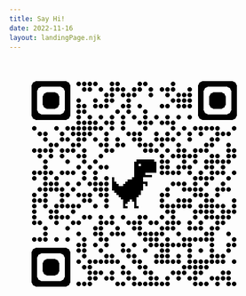 ```yaml
---
title: Say Hi!
date: 2022-11-16
layout: landingPage.njk
---
```


<!-- this one is for https://192.168.0.109:8080/me
<img src="/img/qrcode_chrome.png" style="mix-blend-mode: color-burn"></img> -->

<img src="/img/qrcode_erikvanek.com.png" style="mix-blend-mode: color-burn"></img>
